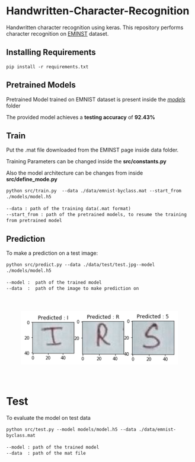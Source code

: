 # Handwritten-Character-Recognition
Handwritten character recognition using keras.
This repository performs character recognition on  [EMINST](https://www.nist.gov/node/1298471/emnist-dataset) dataset.

## Installing Requirements
    pip install -r requirements.txt

## Pretrained Models

Pretrained Model trained on EMNIST dataset is present inside the *[models](https://github.com/srijan14/handwritten-character-recognition/tree/master/models)* folder

The provided model achieves a **testing accuracy** of **92.43%**

## Train

   Put the .mat file downloaded from the EMINST page inside data folder.
   
   Training Parameters can be changed inside the **src/constants.py**
   
   Also the model architecture can be changes from inside **src/define_mode.py**
   
    python src/train.py  --data ./data/emnist-byclass.mat --start_from ./models/model.h5 
    
    --data : path of the training data(.mat format)
    --start_from : path of the pretrained models, to resume the training from pretrained model 
    
## Prediction

To make a prediction on a test image:

    python src/predict.py --data ./data/test/test.jpg--model ./models/model.h5
    
    --model :  path of the trained model
    --data  :  path of the image to make prediction on

   
<center style="padding: 40px"><img width="100%" height="50%" src="./images/demo.png" /></center>


# Test

To evaluate the model on test data

    python src/test.py --model models/model.h5 --data ./data/emnist-byclass.mat
    
    --model : path of the trained model
    --data  : path of the mat file
